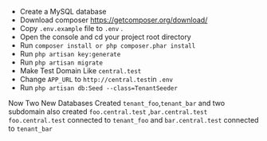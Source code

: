 * Create a MySQL database
* Download composer https://getcomposer.org/download/
* Copy `.env.example` file to `.env` .
* Open the console and cd your project root directory
* Run `composer install or php composer.phar install`
* Run `php artisan key:generate`
* Run `php artisan migrate`
* Make Test Domain Like `central.test` 
* Change `APP_URL` to `http://central.test`in `.env`
* Run `php artisan db:Seed --class=TenantSeeder`

Now Two New Databases Created `tenant_foo`,`tenant_bar` and two subdomain also created `foo.central.test` ,`bar.central.test` `foo.central.test` connected to `tenant_foo` and  `bar.central.test` connected to `tenant_bar`
